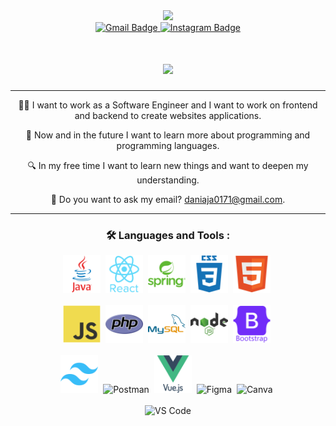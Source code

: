 <div id="header" align="center">
<!--   <img src="https://raw.githubusercontent.com/TheDudeThatCode/TheDudeThatCode/master/Assets/Developer.gif"/> -->
  <img src="https://media.giphy.com/media/M9gbBd9nbDrOTu1Mqx/giphy.gif" width="100"/>
     <div id="badges">
  <a href="mailto:daniaja0171@gmail.com">
    <img src="https://img.shields.io/badge/Gmail-red?style=for-the-badge&logo=gmail&logoColor=white" alt="Gmail Badge"/>
  </a>
  <a href="https://www.instagram.com/_daniaffandi/">
    <img src="https://img.shields.io/badge/Instagram-white?style=for-the-badge&logo=instagram" alt="Instagram Badge"/>
  </a>
</div>
  
<h1 align="center">
    <img src="https://readme-typing-svg.herokuapp.com/?font=Righteous&size=35&center=true&vCenter=true&width=500&height=70&duration=4000&lines=Hai+WELCOME!;+HALLO+daniaffan;" />
</h1>

---

👨‍💻 I want to work as a Software Engineer and I want to work on frontend and backend to create websites applications.

 📝 Now and in the future I want to
learn more about programming and programming languages.

 🔍 In my free time I want to learn new things and want to deepen my understanding.

 📩 Do you want to ask my email? daniaja0171@gmail.com.
  
---
  
### :hammer_and_wrench: Languages and Tools :

<div align="center">
  <img src="https://github.com/devicons/devicon/blob/master/icons/java/java-original-wordmark.svg" title="Java" alt="Java" width="60" height="60"/>&nbsp;
  <img src="https://github.com/devicons/devicon/blob/master/icons/react/react-original-wordmark.svg" title="React" alt="React" width="60" height="60"/>&nbsp;
  <img src="https://github.com/devicons/devicon/blob/master/icons/spring/spring-original-wordmark.svg" title="Spring" alt="Spring" width="60" height="60"/>&nbsp;
  <img src="https://github.com/devicons/devicon/blob/master/icons/css3/css3-plain-wordmark.svg"  title="CSS3" alt="CSS" width="60" height="60"/>&nbsp;
  <img src="https://github.com/devicons/devicon/blob/master/icons/html5/html5-original.svg" title="HTML5" alt="HTML" width="60" height="60"/>&nbsp;<br/><br/>
  <img src="https://github.com/devicons/devicon/blob/master/icons/javascript/javascript-original.svg" title="JavaScript" alt="JavaScript" width="60" height="60"/>&nbsp;
  <img src="https://github.com/devicons/devicon/blob/master/icons/php/php-original.svg" title="PHP" alt="PHP" width="60" height="60"/>&nbsp;
  <img src="https://github.com/devicons/devicon/blob/master/icons/mysql/mysql-original-wordmark.svg" title="MySQL"  alt="MySQL" width="60" height="60"/>&nbsp;
  <img src="https://github.com/devicons/devicon/blob/master/icons/nodejs/nodejs-original-wordmark.svg" title="NodeJS" alt="NodeJS" width="60" height="60"/>&nbsp;
  <img src="https://github.com/devicons/devicon/blob/master/icons/bootstrap/bootstrap-plain-wordmark.svg" title="Bootstrap" alt="Bootstrap" width="60" height="60"/>&nbsp;<br/><br/>
   <img src="https://github.com/devicons/devicon/blob/master/icons/tailwindcss/tailwindcss-original.svg" title="Tailwind CSS" alt="Tailwind CSS" width="60" height="60"/>&nbsp;
  <img src="https://www.vectorlogo.zone/logos/getpostman/getpostman-icon.svg" title="Postman" alt="Postman" width="60" height="60"/>&nbsp;
  <img src="https://github.com/devicons/devicon/blob/master/icons/vuejs/vuejs-original-wordmark.svg" title="Vue.js" alt="Vue.js" width="60" height="60"/>&nbsp;
  <img src="https://www.vectorlogo.zone/logos/figma/figma-icon.svg" title="Figma" alt="Figma" width="60" height="60"/>&nbsp;
  <img src="https://www.vectorlogo.zone/logos/canva/canva-icon.svg" title="Canva" alt="Canva" width="60" height="60"/>&nbsp;<br/><br/>
  <img src="https://cdn.jsdelivr.net/gh/devicons/devicon/icons/vscode/vscode-original.svg" title="VS Code" alt="VS Code" width="60" height="60"/>
</div>
